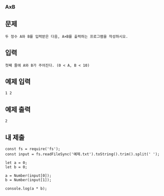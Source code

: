 ### AxB

## 문제

```
두 정수 A와 B를 입력받은 다음, A×B를 출력하는 프로그램을 작성하시오.
```

## 입력

```
첫째 줄에 A와 B가 주어진다. (0 < A, B < 10)
```

## 예제 입력

```
1 2
```

## 예제 출력

```
2
```

## 내 제출

```
const fs = require('fs');
const input = fs.readFileSync('예제.txt').toString().trim().split(' ');

let a = 0;
let b = 0;

a = Number(input[0]);
b = Number(input[1]);

console.log(a * b);

```
